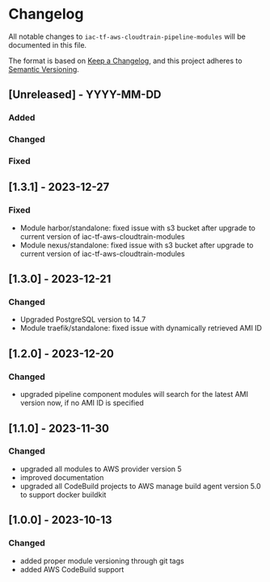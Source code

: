 # Changelog
All notable changes to `iac-tf-aws-cloudtrain-pipeline-modules` will be documented in this file.

The format is based on [Keep a Changelog](https://keepachangelog.com/en/1.0.0/),
and this project adheres to [Semantic Versioning](https://semver.org/spec/v2.0.0.html).

## [Unreleased] - YYYY-MM-DD
### Added
### Changed
### Fixed

## [1.3.1] - 2023-12-27
### Fixed
- Module harbor/standalone: fixed issue with s3 bucket after upgrade to current version of iac-tf-aws-cloudtrain-modules
- Module nexus/standalone: fixed issue with s3 bucket after upgrade to current version of iac-tf-aws-cloudtrain-modules

## [1.3.0] - 2023-12-21
### Changed
- Upgraded PostgreSQL version to 14.7
- Module traefik/standalone: fixed issue with dynamically retrieved AMI ID

## [1.2.0] - 2023-12-20
### Changed
- upgraded pipeline component modules will search for the latest AMI version now, if no AMI ID is specified

## [1.1.0] - 2023-11-30
### Changed
- upgraded all modules to AWS provider version 5
- improved documentation
- upgraded all CodeBuild projects to AWS manage build agent version 5.0 to support docker buildkit

## [1.0.0] - 2023-10-13
### Changed
- added proper module versioning through git tags
- added AWS CodeBuild support
